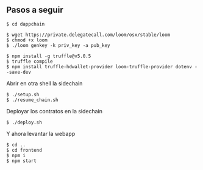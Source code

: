 ## Pasos a seguir

````
$ cd dappchain

$ wget https://private.delegatecall.com/loom/osx/stable/loom
$ chmod +x loom
$ ./loom genkey -k priv_key -a pub_key

$ npm install -g truffle@v5.0.5
$ truffle compile
$ npm install truffle-hdwallet-provider loom-truffle-provider dotenv --save-dev

````

Abrir en otra shell la sidechain
````
$ ./setup.sh
$ ./resume_chain.sh
````

Deployar los contratos en la sidechain
````
$ ./deploy.sh
````

Y ahora levantar la webapp
````
$ cd ..
$ cd frontend
$ npm i
$ npm start
````
